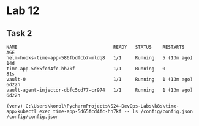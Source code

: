 # Lab 12

## Task 2

```(venv) C:\Users\korol\PycharmProjects\S24-DevOps-Labs\k8s\time-app>kubectl get po                                                              
NAME                                   READY   STATUS    RESTARTS      AGE
helm-hooks-time-app-586fbdfcb7-mldq8   1/1     Running   5 (13m ago)   14d
time-app-5d65fcd4fc-hh7kf              1/1     Running   0             81s
vault-0                                1/1     Running   1 (13m ago)   6d22h
vault-agent-injector-dbfc5cd77-cr974   1/1     Running   1 (13m ago)   6d22h
```

```
(venv) C:\Users\korol\PycharmProjects\S24-DevOps-Labs\k8s\time-app>kubectl exec time-app-5d65fcd4fc-hh7kf -- ls /config/config.json
/config/config.json

```